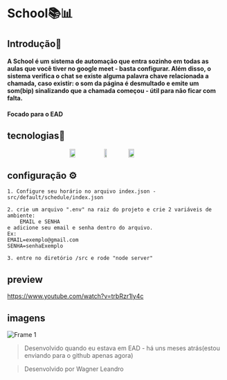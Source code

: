 # School📚📊

## Introdução📖

#### A School é um sistema de automação que entra sozinho em todas as aulas que você tiver no google meet - basta configurar. Além disso, o sistema verifica o chat se existe alguma palavra chave relacionada a chamada, caso existir: o som da página é desmultado e emite um som(bip) sinalizando que a chamada começou - útil para não ficar com falta.
#### Focado para o EAD

## tecnologias🚀
<div style="display: flex; justify-content: center; align-items: center.">
    <img style="width:16%;" src="https://cdn.jsdelivr.net/gh/devicons/devicon/icons/nodejs/nodejs-plain.svg" />
    <img style="width:11%;" src="https://user-images.githubusercontent.com/10379601/29446482-04f7036a-841f-11e7-9872-91d1fc2ea683.png" />
    <img style="width:16%;" src="https://avatars.githubusercontent.com/u/14921202?s=200&v=4" />
</div>

## configuração ⚙️
```
1. Configure seu horário no arquivo index.json - src/default/schedule/index.json

2. crie um arquivo ".env" na raiz do projeto e crie 2 variáveis de ambiente:
    EMAIL e SENHA
e adicione seu email e senha dentro do arquivo.
Ex:
EMAIL=exemplo@gmail.com
SENHA=senhaExemplo

3. entre no diretório /src e rode "node server"

```
## preview
https://www.youtube.com/watch?v=trbRzr1ly4c

## imagens 
![Frame 1](https://user-images.githubusercontent.com/63814295/140425679-eb53696e-f172-4fd3-89bb-1d7bd71d90f7.jpg)

> Desenvolvido quando eu estava em EAD - há uns meses atrás(estou enviando para o github apenas agora)

> Desenvolvido por Wagner Leandro
